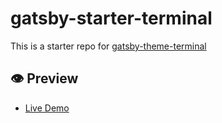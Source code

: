 # gatsby-starter-terminal

This is a starter repo for [gatsby-theme-terminal](https://github.com/PaulieScanlon/gatsby-theme-terminal)

## 👁️ Preview

- [Live Demo](https://gatsby-theme-terminal.netlify.com/)
